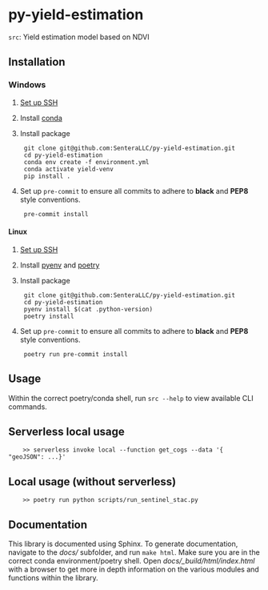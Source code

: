 # py-yield-estimation

``src``: Yield estimation model based on NDVI

## Installation 

### Windows 

1) [Set up SSH](https://github.com/SenteraLLC/install-instructions/blob/master/ssh_setup.md)
2) Install [conda](https://github.com/SenteraLLC/install-instructions/blob/master/conda.md)
3) Install package

        git clone git@github.com:SenteraLLC/py-yield-estimation.git
        cd py-yield-estimation
        conda env create -f environment.yml
        conda activate yield-venv
        pip install .
   
4) Set up ``pre-commit`` to ensure all commits to adhere to **black** and **PEP8** style conventions.

        pre-commit install
   
#### Linux

1) [Set up SSH](https://github.com/SenteraLLC/install-instructions/blob/master/ssh_setup.md)
2) Install [pyenv](https://github.com/SenteraLLC/install-instructions/blob/master/pyenv.md) and [poetry](https://python-poetry.org/docs/#installation)
3) Install package

        git clone git@github.com:SenteraLLC/py-yield-estimation.git
        cd py-yield-estimation
        pyenv install $(cat .python-version)
        poetry install
        
4) Set up ``pre-commit`` to ensure all commits to adhere to **black** and **PEP8** style conventions.

        poetry run pre-commit install
        
## Usage

Within the correct poetry/conda shell, run ``src --help`` to view available CLI commands.

## Serverless local usage

        >> serverless invoke local --function get_cogs --data '{ "geoJSON": ...}'

## Local usage (without serverless)

        >> poetry run python scripts/run_sentinel_stac.py

## Documentation

This library is documented using Sphinx. To generate documentation, navigate to the *docs/* subfolder,
and run ``make html``.  Make sure you are in the correct conda environment/poetry shell.  Open 
*docs/\_build/html/index.html* with a browser to get more in depth information on the various modules 
and functions within the library.

